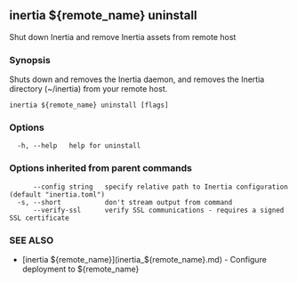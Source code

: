 ## inertia ${remote_name} uninstall

Shut down Inertia and remove Inertia assets from remote host

### Synopsis

Shuts down and removes the Inertia daemon, and removes the Inertia
directory (~/inertia) from your remote host.

```
inertia ${remote_name} uninstall [flags]
```

### Options

```
  -h, --help   help for uninstall
```

### Options inherited from parent commands

```
      --config string   specify relative path to Inertia configuration (default "inertia.toml")
  -s, --short           don't stream output from command
      --verify-ssl      verify SSL communications - requires a signed SSL certificate
```

### SEE ALSO

* [inertia ${remote_name}](inertia_${remote_name}.md)	 - Configure deployment to ${remote_name}

